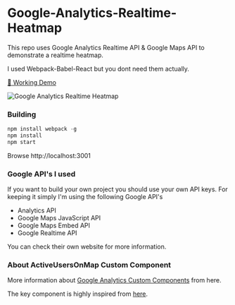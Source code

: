 # Google-Analytics-Realtime-Heatmap

This repo uses Google Analytics Realtime API & Google Maps API to demonstrate a realtime heatmap.

I used Webpack-Babel-React but you dont need them actually.

[🦄 Working Demo](http://ogpoyraz.com/google-analytics-realtime-heatmap)

![Google Analytics Realtime Heatmap](http://i.giphy.com/3oEjI6Y1CWtwRFUwo0.gif)

### Building

```javascript
npm install webpack -g
npm install
npm start
```
Browse http://localhost:3001

### Google API's I used

If you want to build your own project you should use your own API keys. For keeping it simply I'm using the following Google API's

* Analytics API
* Google Maps JavaScript API
* Google Maps Embed API
* Google Realtime API

You can check their own website for more information.

### About ActiveUsersOnMap Custom Component

More information about [Google Analytics Custom Components](https://developers.google.com/analytics/devguides/reporting/embed/v1/custom-components) from here. 

The key component is highly inspired from [here](https://github.com/googleanalytics/ga-dev-tools/blob/master/src/javascript/embed-api/components/active-users.js).
